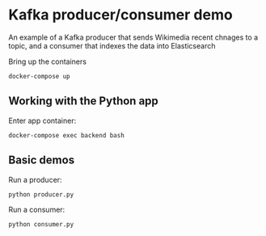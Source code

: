 # Kafka producer/consumer demo

An example of a Kafka producer that sends Wikimedia recent chnages to a topic,
and a consumer that indexes the data into Elasticsearch

Bring up the containers

```
docker-compose up
```

## Working with the Python app

Enter app container:
```
docker-compose exec backend bash
```

## Basic demos

Run a producer:
```
python producer.py
```

Run a consumer:
```
python consumer.py
```

